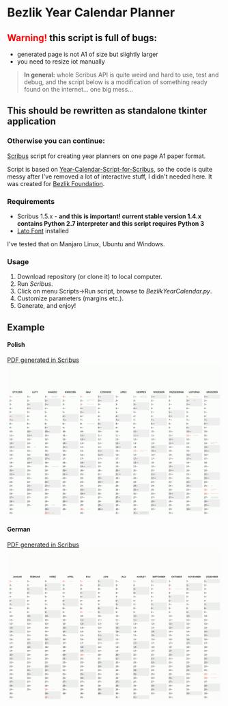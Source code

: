 # Bezlik Year Calendar Planner
## <span style="color:red">Warning!</span> this script is full of bugs: 
- generated page is not A1 of size but slightly larger
- you need to resize iot manually


> <b>In general:</b> whole Scribus API is quite weird and hard to use, test and debug, and the script below is a modification of something ready found on the internet... one big mess...

## This should be rewritten as standalone tkinter application

### Otherwise you can continue:

[Scribus](https://www.scribus.net/) script for creating year planners on one page A1 paper format.

Script is based on [Year-Calendar-Script-for-Scribus](https://github.com/RaffertyR/Year-Calendar-Script-for-Scribus),
so the code is quite messy after I've removed a lot of interactive stuff, I didn't needed here.  It was created for [Bezlik Foundation](https://bezlik.org). 

### Requirements

* Scribus 1.5.x - **and this is important! current stable version 1.4.x contains Python 2.7 interpreter and this script requires Python 3** 
* [Lato Font](https://www.latofonts.com/pl/lato-free-fonts/) installed

I've tested that on Manjaro Linux, Ubuntu and Windows.

### Usage

1. Download repository (or clone it) to local computer.
2. Run *Scribus*.
3. Click on menu Scripts->Run script, browse to *BezlikYearCalendar.py*.
4. Customize parameters (margins etc.).
5. Generate, and enjoy!

## Example

#### Polish 

[PDF generated in Scribus](https://raw.githubusercontent.com/bohdanbobrowski/Bezlik-Year-Calendar-Planner/master/BezlikYearCalendar_pl.pdf)
<img src="https://raw.githubusercontent.com/bohdanbobrowski/Bezlik-Year-Calendar-Planner/master/BezlikYearCalendar_pl.gif" />

#### German

[PDF generated in Scribus](https://raw.githubusercontent.com/bohdanbobrowski/Bezlik-Year-Calendar-Planner/master/BezlikYearCalendar_de.pdf)
<img src="https://raw.githubusercontent.com/bohdanbobrowski/Bezlik-Year-Calendar-Planner/master/BezlikYearCalendar_de.gif" />